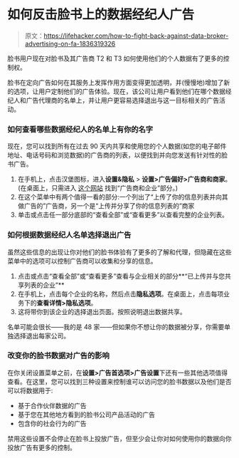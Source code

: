 # 如何反击脸书上的数据经纪人广告

> 原文：<https://lifehacker.com/how-to-fight-back-against-data-broker-advertising-on-fa-1836319326>

脸书用户现在对脸书及其广告商 T2 和 T3 如何使用他们的个人数据有了更多的控制权。



脸书在定向广告如何在其服务上发挥作用方面变得更加透明，并(慢慢地)增加了新的选项，让用户定制他们的广告体验。现在，该公司让用户看到他们在哪个数据经纪人和广告代理商的名单上，并让用户更容易选择退出与这一目标相关的广告活动。

### 如何查看哪些数据经纪人的名单上有你的名字

现在，您可以找到所有在过去 90 天内共享和使用您的个人数据(如您的电子邮件地址、电话号码和浏览数据)的广告商的列表，以便找到并向您发送有针对性的脸书广告。

1.  在手机上，点击汉堡图标，进入**设置&隐私** > **设置>广告偏好>广告商和商家**。(在桌面上，只需进入 [这个网站](https://www.facebook.com/ads/preferences/) 找到“广告商和企业”部分。)
2.  在这个菜单中有两个值得一看的部分:一个列出了“上传了你的信息列表并向其做广告的”广告商，另一个是“上传并分享了你的信息列表的”商家
3.  单击或点击任一部分底部的“查看全部”或“查看更多”以查看完整的企业列表。

### 如何根据数据经纪人名单选择退出广告

虽然这些信息的出现让你对他们的脸书体验有了更多的了解和代理，但隐藏在这些菜单中的选项可以控制广告商可以收集和分享的信息。

1.  点击或点击“查看全部”或“查看更多”查看与企业相关的部分**“已上传并与您共享列表的企业”**
2.  在手机上，点击每个企业的名称，然后点击**隐私选项**。在桌面上，点击每项业务下的**查看详情>隐私选项**。
3.  这将带你到该企业的选择退出页面。按照说明退出数据共享。

名单可能会很长——我的是 48 家——但如果你不想让你的数据被分享，你需要单独选择退出每家公司。

### 改变你的脸书数据对广告的影响

在你关闭设置菜单之前，在**设置>广告首选项>广告设置**下还有一些其他选项值得查看。在这里，您可以找到三种设置来控制谁可以访问您的脸书数据以及他们是否可以将数据用于:

*   基于合作伙伴数据的广告
*   基于您在其他地方看到的脸书公司产品活动的广告
*   包含你的社会行为的广告

禁用这些设置不会停止在脸书上投放广告，但至少会让你对如何使用你的数据向你投放广告有更多的控制。